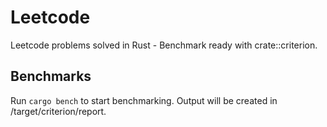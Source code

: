 # Leetcode

Leetcode problems solved in Rust - Benchmark ready with crate::criterion.

## Benchmarks

Run `cargo bench` to start benchmarking. Output will be created in /target/criterion/report.
